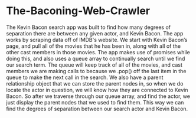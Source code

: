 # The-Baconing-Web-Crawler
The Kevin Bacon search app was built to find how many degrees of separation there are between any given actor, and Kevin Bacon. The app works by scraping data off of IMDB's website. We start with Kevin Bacon’s page, and pull all of the movies that he has been in, along with all of the other cast members in those movies. The app makes use of promises while doing this, and also uses a queue array to continually search until we find our search term. The queue will keep track of all of the movies, and cast members we are making calls to because we .pop() off the last item in the queue to make the next call in the search. We also have a parent relationship object that we can store the parent nodes in, so when we do locate the actor in question, we will know how they are connected to Kevin Bacon. So after we traverse through our queue array, and find the actor, we just display the parent nodes that we used to find them. This way we can find the degrees of separation between our search actor and Kevin Bacon. 
